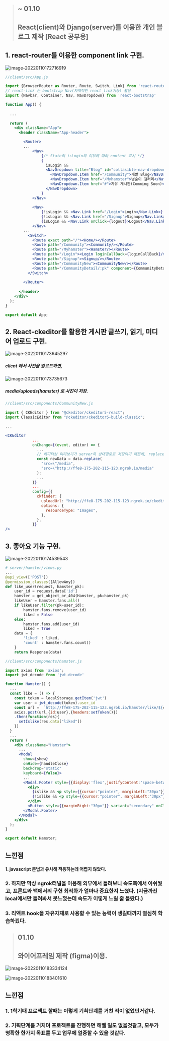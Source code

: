 > ## ~ 01.10
>
> ## React(client)와 Django(server)를 이용한 개인 블로그 제작  [React 공부용]



## 1. react-router를 이용한 component link 구현.



![image-20220110172716919](README.assets/image-20220110172716919-1641804938767.png)



```jsx
//client/src/App.js

import {BrowserRouter as Router, Route, Switch, Link} from 'react-router-dom'
// react-link 는 bootstrap Nav(자체적인 react link기능) 활용
import {Navbar, Container, Nav, NavDropdown} from 'react-bootstrap'

function App() {
  
  ...
  
  return (
    <div className="App">
      <header className="App-header">

        <Router>
        ...
            <Nav>
            	{/* State의 isLogin의 여부에 따라 content 표시 */}
                {
                  isLogin &&
                  <NavDropdown title="Blog" id="collasible-nav-dropdown">
                    <NavDropdown.Item href="/Community">개발 Blog</NavDropdown.Item>
                    <NavDropdown.Item href="/Myhamster">병순이 갤러리</NavDropdown.Item>
                    <NavDropdown.Item href="#">자유 게시판(Comming Soon)</NavDropdown.Item>
                  </NavDropdown>
                }
            </Nav>
            
            <Nav>
                {!isLogin && <Nav.Link href="/Login">Login</Nav.Link>}
                {!isLogin && <Nav.Link href="/Signup">Signup</Nav.Link>}
                {isLogin && <Nav.Link onClick={logout}>Logout</Nav.Link>}
            </Nav>
		...
          <Switch>
            <Route exact path="/"><Home/></Route>
            <Route path="/Community"><Community/></Route>
            <Route path="/Myhamster"><Hamster/></Route>
            <Route path="/Login"><Login loginCallBack={loginCallBack}/></Route>
            <Route path="/Signup"><Signup/></Route>
            <Route path="/CommunityNew"><CommunityNew/></Route>
            <Route path="/CommunityDetail/:pk" component={CommunityDetail}></Route>
          </Switch>
            
        </Router>
          
      </header>
    </div>
  );
}

export default App;

```





## 2. React-ckeditor를 활용한 게시판 글쓰기, 읽기, 미디어 업로드 구현.



![image-20220110173645297](README.assets/image-20220110173645297-1641804942855.png)

##### client 에서 사진을 업로드하면,



![image-20220110173735673](README.assets/image-20220110173735673-1641804949237.png)

##### media/uploads(hamster) 로 사진이 저장.



```jsx
//client/src/components/CommunityNew.js

import { CKEditor } from "@ckeditor/ckeditor5-react";
import ClassicEditor from "@ckeditor/ckeditor5-build-classic";

...

<CKEditor
            ...
    		onChange={(event, editor) => {
              ...
              // 에디터상 미리보기가 server측 상대경로로 저장되기 때문에, replace를 이용해 업로드한 					사진이 client측에서 보이게 함.
              const newData = data.replace(
                "src=\"/media",
                "src=\"http://ffe8-175-202-115-123.ngrok.io/media"
              );
			  ...
            }}
    		...
            config={{
              ckfinder: {
                uploadUrl: "http://ffe8-175-202-115-123.ngrok.io/ckeditor/upload/",
                options: {
                  resourceType: "Images",
                },
              },
            }}
/>
```



## 3. 좋아요 기능 구현.

![image-20220110174539543](README.assets/image-20220110174539543-1641804951758.png)



```python
# server/hamster/views.py
...
@api_view(['POST'])
@permission_classes([AllowAny])
def like_user(request, hamster_pk):
    user_id = request.data['id']
    hamster = get_object_or_404(Hamster, pk=hamster_pk)
    likeUser = hamster.fans.all()
    if likeUser.filter(pk=user_id):
        hamster.fans.remove(user_id)
        liked = False
    else:
        hamster.fans.add(user_id)
        liked = True
    data = {
        'liked' : liked,
        'count' : hamster.fans.count()
    }
    return Response(data)
```



```jsx
//client/src/components/hamster.js

import axios from 'axios';
import jwt_decode from 'jwt-decode'

function Hamster() {
  ...
  const like = () => {
    const token = localStorage.getItem('jwt')
    var user = jwt_decode(token).user_id
    const url =  `http://ffe8-175-202-115-123.ngrok.io/hamster/like/${currentview}/`
    axios.post(url,{id:user},{headers:setToken()})
    .then(function(res){
      setIslike(res.data["liked"])
    })
  }
  ...
  return (
    <div className="Hamster">
      ...
      <Modal
        show={show}
        onHide={handleClose}
        backdrop="static"
        keyboard={false}>
        ...
        <Modal.Footer style={{display:'flex',justifyContent:'space-between'}}>
          <div>
            {islike && <p style={{cursor:"pointer", marginLeft:"30px"}} onClick={like}>❤</p>}
            {!islike && <p style={{cursor:"pointer", marginLeft:"30px"}} onClick={like}>🤍</p>}
          </div>
          <Button style={{marginRight:"30px"}} variant="secondary" onClick={handleClose}>Close</Button>
        </Modal.Footer>
      </Modal>
    </div>
  );
}

export default Hamster;

```





## 느낀점

#### 1. javascript 문법과 유사해 적응하는데 어렵지 않았다.

### 2. 하지만 막상 ngrok터널을 이용해 외부에서 돌려보니 속도측에서 아쉬웠고, 프론트와 백에서의 구현 최적화가 얼마나 중요한지 느꼈다. (지금까진 local에서만 돌려봐서 못느꼈는데  속도가 이렇게 느릴 줄 몰랐다.)

### 3. 리액트 hook을 자유자재로 사용할 수 있는 능력이 생길때까지 열심히 학습하겠다.





> ## 01.10
>
> ## 와이어프레임 제작 (figma)이용.



![image-20220110183334124](README.assets/image-20220110183334124.png)



![image-20220110183401610](README.assets/image-20220110183401610.png)



## 느낀점

### 1. 1학기때 프로젝트 할때는 이렇게 기획단계를 거친 적이 없었던거같다.

### 2. 기획단계를 거치며 프로젝트를 진행하면 해맬 일도 없을것같고, 모두가 명확한 한가지 목표를 두고 업무에 열중할 수 있을 것같다.



